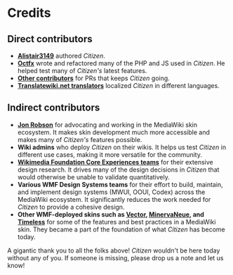 # Credits

## Direct contributors

* **[Alistair3149](https://github.com/alistair3149)** authored *Citizen*.
* **[Octfx](https://github.com/octfx)** wrote and refactored many of the PHP and JS used in *Citizen*. He helped test many of *Citizen's* latest features.
* **[Other contributors](https://github.com/StarCitizenTools/mediawiki-skins-Citizen/graphs/contributors)** for PRs that keeps *Citizen* going.
* **[Translatewiki.net translators](https://translatewiki.net/wiki/Translating:Citizen_Skin)** localized *Citizen* in different languages.

## Indirect contributors

* **[Jon Robson](https://github.com/jdlrobson)** for advocating and working in the MediaWiki skin ecosystem. It makes skin development much more accessible and makes many of *Citizen's* features possible.
* **Wiki admins** who deploy *Citizen* on their wikis. It helps us test *Citizen* in different use cases, making it more versatile for the community.
* **[Wikimedia Foundation Core Experiences teams](https://www.mediawiki.org/wiki/Core_Experiences)** for their extensive design research. It drives many of the design decisions in *Citizen* that would otherwise be unable to validate quantitatively.
* **Various WMF Design Systems teams** for their effort to build, maintain, and implement design systems (MWUI, OOUI, Codex) across the MediaWiki ecosystem. It significantly reduces the work needed for *Citizen* to provide a cohesive design.
* **Other WMF-deployed skins such as [Vector](https://www.mediawiki.org/wiki/Skin:Vector), [MinervaNeue](https://www.mediawiki.org/wiki/Skin:Minerva_Neue), and [Timeless](https://www.mediawiki.org/wiki/Skin:Timeless)** for some of the features and best practices in a MediaWiki skin. They became a part of the foundation of what *Citizen* has become today.

A gigantic thank you to all the folks above! *Citizen* wouldn't be here today without any of you. If someone is missing, please drop us a note and let us know!
